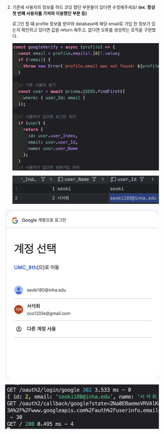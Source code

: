 2. 기존에 사용자의 정보를 하드 코딩 했던 부분들이 있다면 수정해주세요! **(ex. 항상 첫 번째 사용자를 가져와 이용했던 부분 등)**

   로그인 할 떄 profile 정보를 받아와 database에 해당 email로 가입 한 정보가 있는지 확인하고 있다면 값을 return 해주고, 없다면 오류를 생성하는 로직을 구현했다.

   ![1748420716264](image/README/1748420716264.png)

   ![1748419284006](image/README/1748419284006.png)

![1748419314969](image/README/1748419314969.png)

![1748419324483](image/README/1748419324483.png)
